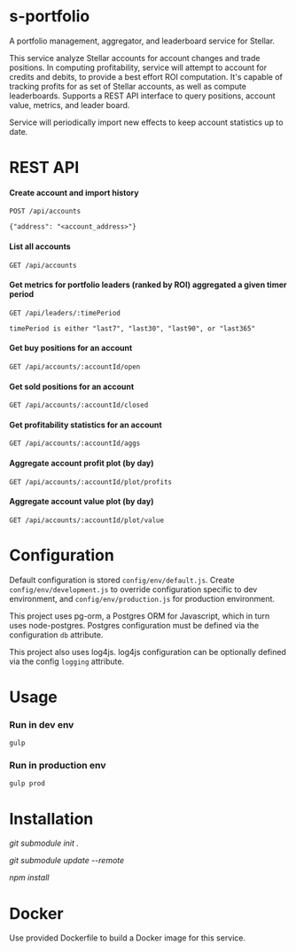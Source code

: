 # s-portfolio
A portfolio management, aggregator, and leaderboard service for Stellar.

This service analyze Stellar accounts for account changes and trade positions. In computing profitability, service will attempt to account for credits and debits, to provide a best effort ROI computation. It's capable of tracking profits for as set of Stellar accounts, as well as compute leaderboards. Supports a REST API interface to query positions, account value, metrics, and leader board.

Service will periodically import new effects to keep account statistics up to date.

# REST API
#### Create account and import history
`POST /api/accounts`

```{"address": "<account_address>"}```

#### List all accounts
`GET /api/accounts`

#### Get metrics for portfolio leaders (ranked by ROI) aggregated a given timer period
`GET /api/leaders/:timePeriod`

`timePeriod is either "last7", "last30", "last90", or "last365"`

#### Get buy positions for an account
`GET /api/accounts/:accountId/open`

#### Get sold positions for an account
`GET /api/accounts/:accountId/closed`

#### Get profitability statistics for an account
`GET /api/accounts/:accountId/aggs`

#### Aggregate account profit plot (by day)
`GET /api/accounts/:accountId/plot/profits`

#### Aggregate account value plot (by day)
`GET /api/accounts/:accountId/plot/value`

# Configuration
Default configuration is stored `config/env/default.js`. Create `config/env/development.js` to override configuration specific to dev environment, and `config/env/production.js` for production environment.

This project uses pg-orm, a Postgres ORM for Javascript, which in turn uses node-postgres. Postgres configuration must be defined via the configuration `db` attribute.

This project also uses log4js. log4js configuration can be optionally defined via the config `logging` attribute.

# Usage

### Run in dev env
`gulp`

### Run in production env
`gulp prod`

# Installation
*git submodule init .*

*git submodule update --remote*

*npm install*

# Docker
Use provided Dockerfile to build a Docker image for this service.
